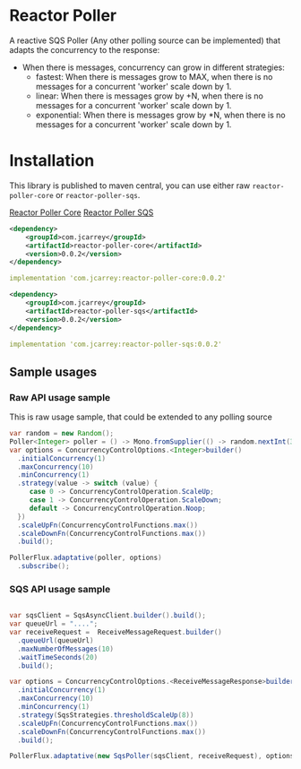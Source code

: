 # Reactor Poller

A reactive SQS Poller (Any other polling source can be implemented) that adapts the concurrency to the response:
 * When there is messages, concurrency can grow in different strategies:
     * fastest: When there is messages grow to MAX, when there is no messages for a concurrent 'worker' scale down by 1.
     * linear: When there is messages grow by +N, when there is no messages for a concurrent 'worker' scale down by 1.
     * exponential: When there is messages grow by *N, when there is no messages for a concurrent 'worker' scale down by 1.

# Installation 

This library is published to maven central, you can use either raw `reactor-poller-core` or `reactor-poller-sqs`.

[Reactor Poller Core](https://central.sonatype.com/artifact/com.jcarrey/reactor-poller-core/)
[Reactor Poller SQS](https://central.sonatype.com/artifact/com.jcarrey/reactor-poller-sqs/)

```xml 
<dependency>
    <groupId>com.jcarrey</groupId>
    <artifactId>reactor-poller-core</artifactId>
    <version>0.0.2</version>
</dependency>
```

```yaml
implementation 'com.jcarrey:reactor-poller-core:0.0.2'
```

```xml
<dependency>
    <groupId>com.jcarrey</groupId>
    <artifactId>reactor-poller-sqs</artifactId>
    <version>0.0.2</version>
</dependency>
```
```yaml
implementation 'com.jcarrey:reactor-poller-sqs:0.0.2'
```

## Sample usages

### Raw API usage sample

This is raw usage sample, that could be extended to any polling source
```java
var random = new Random();
Poller<Integer> poller = () -> Mono.fromSupplier(() -> random.nextInt(3));
var options = ConcurrencyControlOptions.<Integer>builder()
  .initialConcurrency(1)
  .maxConcurrency(10)
  .minConcurrency(1)
  .strategy(value -> switch (value) {
     case 0 -> ConcurrencyControlOperation.ScaleUp;
     case 1 -> ConcurrencyControlOperation.ScaleDown;
     default -> ConcurrencyControlOperation.Noop;
  })
  .scaleUpFn(ConcurrencyControlFunctions.max())
  .scaleDownFn(ConcurrencyControlFunctions.max())
  .build();

PollerFlux.adaptative(poller, options)
  .subscribe();
```

### SQS API usage sample

```java

var sqsClient = SqsAsyncClient.builder().build();
var queueUrl = "....";
var receiveRequest =  ReceiveMessageRequest.builder()
  .queueUrl(queueUrl)
  .maxNumberOfMessages(10)
  .waitTimeSeconds(20)
  .build();

var options = ConcurrencyControlOptions.<ReceiveMessageResponse>builder()
  .initialConcurrency(1)
  .maxConcurrency(10)
  .minConcurrency(1)
  .strategy(SqsStrategies.thresholdScaleUp(8))
  .scaleUpFn(ConcurrencyControlFunctions.max())
  .scaleDownFn(ConcurrencyControlFunctions.max())
  .build();

PollerFlux.adaptative(new SqsPoller(sqsClient, receiveRequest), options).subscribe();
```